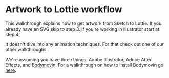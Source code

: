 # Artwork to Lottie workflow

This walkthrough explains how to get artwork from Sketch to Lottie. If you already have an SVG skip to step 3. If you're working in illustrator start at step 4.

It doesn't dive into any animation techniques. For that check out one of our other walkthroughs.

We're assuming you have three things. Adobe Illustrator, Adobe After Effects, and [Bodymovin](https://github.com/bodymovin/bodymovin). For a walkthrough on how to install Bodymovin go [here](/bodymovin-installation.md). 

